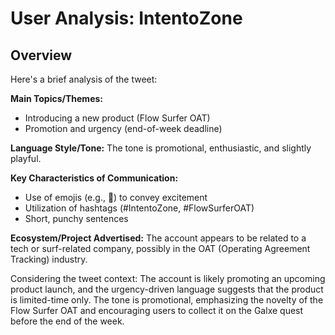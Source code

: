 # User Analysis: IntentoZone

## Overview

Here's a brief analysis of the tweet:

**Main Topics/Themes:**

* Introducing a new product (Flow Surfer OAT)
* Promotion and urgency (end-of-week deadline)

**Language Style/Tone:**
The tone is promotional, enthusiastic, and slightly playful.

**Key Characteristics of Communication:**

* Use of emojis (e.g., 🌊) to convey excitement
* Utilization of hashtags (#IntentoZone, #FlowSurferOAT)
* Short, punchy sentences

**Ecosystem/Project Advertised:**
The account appears to be related to a tech or surf-related company, possibly in the OAT (Operating Agreement Tracking) industry.

Considering the tweet context:
The account is likely promoting an upcoming product launch, and the urgency-driven language suggests that the product is limited-time only. The tone is promotional, emphasizing the novelty of the Flow Surfer OAT and encouraging users to collect it on the Galxe quest before the end of the week.